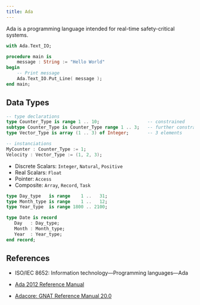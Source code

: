 ```yaml
---
title: Ada
---
```


Ada is a programming language intended for real-time safety-critical systems.


```ada
with Ada.Text_IO;

procedure main is
	message : String := "Hello World"
begin
	-- Print message
	Ada.Text_IO.Put_Line( message );
end main;
```


## Data Types

```ada
-- type declarations
type Counter_Type is range 1 .. 10;                  -- constrained
subtype Counter_Type is Counter_Type range 1 .. 3;   -- further constrained
type Vector_Type is array (1 .. 3) of Integer;       -- 3 elements

-- instanciations
MyCounter : Counter_Type := 1;
Velocity : Vector_Type := (1, 2, 3);
```

* Discrete Scalars: `Integer`, `Natural`, `Positive`
* Real Scalars: `Float`
* Pointer: `Access`
* Composite: `Array`, `Record`, `Task`


```ada
type Day_type   is range    1 ..   31;
type Month_type is range    1 ..   12;
type Year_type  is range 1800 .. 2100;

type Date is record
   Day   : Day_type;
   Month : Month_type;
   Year  : Year_type;
end record;
```

## References

* ISO/IEC 8652: Information technology—Programming languages—Ada

* [Ada 2012 Reference Manual](http://www.ada-auth.org/standards/12rm/html/RM-TOC.html)

* [Adacore: GNAT Reference Manual 20.0](http://docs.adacore.com/live/wave/gnat_rm/html/gnat_rm/gnat_rm.html)
